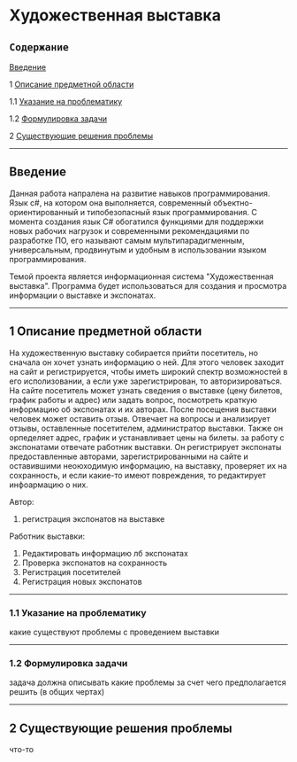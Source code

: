# Художественная выставка
## `Содержание`

[Введение](#введение)

1 [Описание предметной области](#по)

1.1 [Указание на проблематику](#проблематика)

1.2 [Формулировка задачи](#формулировка_задачи)

2 [Существующие решения проблемы](#решения_проблемы)

***
## Введение <a name="введение"></a>
Данная работа напралена на развитие навыков программирования. Язык c#, на котором она выполняется, современный объектно-ориентированный и типобезопасный язык программирования. С момента создания язык C# обогатился функциями для поддержки новых рабочих нагрузок и современными рекомендациями по разработке ПО, его называют самым мультипарадигменным, универсальным, продвинутым и удобным в использовании языком программирования.  

Темой проекта является информационная система "Художественная выставка". Программа будет использоваться для создания и просмотра информации о выставке и экспонатах.
***
## 1 Описание предметной области <a name="по"></a>
На художественную выставку собирается прийти посетитель, но сначала он хочет узнать информацию о ней. Для этого человек заходит на сайт и регистрируется, чтобы иметь широкий спектр возможностей в  его исполизовании, а если уже зарегистрирован, то авторизироваться. На сайте посетитель может узнать сведения о выставке (цену билетов, график работы и адрес) или задать вопрос, посмотреть краткую информацию об экспонатах и их авторах. После посещения выставки человек может оставить отзыв. Отвечает на вопросы и анализирует отзывы, оставленные посетителем, администратор выставки. Также он орпеделяет адрес, график и устанавливает цены на билеты. за работу с экспонатами отвечате работник выставки. Он регистрирует экспонаты предоставленные авторами, зарегистрированными на сайте и оставившими неоюходимую информацию, на выставку, проверяет их на сохранность, и если какие-то имеют повреждения, то редактирует инфоармацию о них.

Автор:

1) регистрация экспонатов на выставке

Работник выставки:

1) Редактировать информацию лб экспонатах
2) Проверка экспонатов на сохранность
3) Регистрация посетителей
4) Регистрация новых экспонатов
***
### 1.1 Указание на проблематику <a name="проблематика"></a>
какие существуют проблемы с проведением выставки
***
### 1.2 Формулировка задачи <a name="формулировка_задачи"></a>
задача должна описывать какие проблемы за счет чего предполагается решить (в общих чертах)
***
## 2 Существующие решения проблемы <a name="решения_проблемы"></a>
что-то
